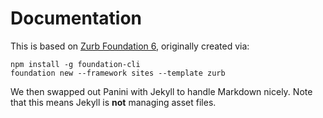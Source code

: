 # Documentation

This is based on [Zurb Foundation 6](http://foundation.zurb.com/sites/download.html/), originally created via:

```
npm install -g foundation-cli
foundation new --framework sites --template zurb
```

We then swapped out Panini with Jekyll to handle Markdown nicely.  Note that this means Jekyll is **not** managing
asset files.

